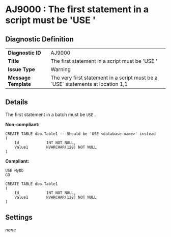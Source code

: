 # AJ9000 : The first statement in a script must be 'USE <DATABASE>'

## Diagnostic Definition

<table>
  <tr>
    <td class="header"><b>Diagnostic ID</b></td>
    <td>AJ9000</td>
  </tr>
  <tr>
    <td class="header"><b>Title</b></td>
    <td>The first statement in a script must be 'USE <DATABASE>'</td>
  </tr>
  <tr>
    <td class="header"><b>Issue Type</b></td>
    <td>Warning</td>
  </tr>
  <tr>
    <td class="header"><b>Message Template</b></td>
    <td>The very first statement in a script must be a `USE` statements at location 1,1</td>
  </tr>
  
</table>

## Details

The first statement in a batch must be `USE` <database>.

**Non-compliant:**

```tsql
CREATE TABLE dbo.Table1 -- Should be 'USE <database-name>' instead
(
    Id            INT NOT NULL,
    Value1        NVARCHAR(128) NOT NULL
)
```

**Compliant:**

```tsql
USE MyDb
GO

CREATE TABLE dbo.Table1
(
    Id            INT NOT NULL,
    Value1        NVARCHAR(128) NOT NULL
)
```



## Settings

*none*

